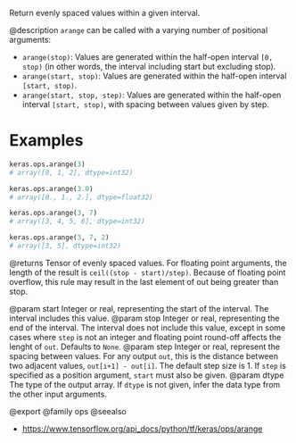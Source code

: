 Return evenly spaced values within a given interval.

@description
`arange` can be called with a varying number of positional arguments:
* `arange(stop)`: Values are generated within the half-open interval
    `[0, stop)` (in other words, the interval including start but excluding
    stop).
* `arange(start, stop)`: Values are generated within the half-open interval
    `[start, stop)`.
* `arange(start, stop, step)`: Values are generated within the half-open
    interval `[start, stop)`, with spacing between values given by step.

# Examples
```python
keras.ops.arange(3)
# array([0, 1, 2], dtype=int32)
```

```python
keras.ops.arange(3.0)
# array([0., 1., 2.], dtype=float32)
```

```python
keras.ops.arange(3, 7)
# array([3, 4, 5, 6], dtype=int32)
```

```python
keras.ops.arange(3, 7, 2)
# array([3, 5], dtype=int32)
```

@returns
Tensor of evenly spaced values.
For floating point arguments, the length of the result is
`ceil((stop - start)/step)`. Because of floating point overflow, this
rule may result in the last element of out being greater than stop.

@param start Integer or real, representing the start of the interval. The
    interval includes this value.
@param stop Integer or real, representing the end of the interval. The
    interval does not include this value, except in some cases where
    `step` is not an integer and floating point round-off affects the
    lenght of `out`. Defaults to `None`.
@param step Integer or real, represent the spacing between values. For any
    output `out`, this is the distance between two adjacent values,
    `out[i+1] - out[i]`. The default step size is 1. If `step` is
    specified as a position argument, `start` must also be given.
@param dtype The type of the output array. If `dtype` is not given, infer the
    data type from the other input arguments.

@export
@family ops
@seealso
+ <https://www.tensorflow.org/api_docs/python/tf/keras/ops/arange>

